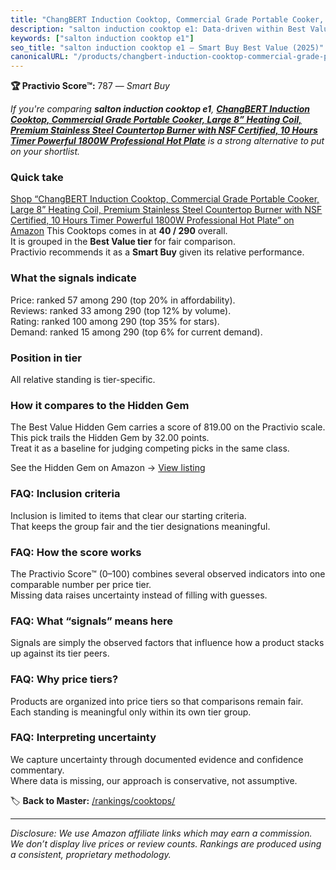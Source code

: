 ```yaml
---
title: "ChangBERT Induction Cooktop, Commercial Grade Portable Cooker, Large 8” Heating Coil, Premium Stainless Steel Countertop Burner with NSF Certified, 10 Hours Timer Powerful 1800W Professional Hot Plate"
description: "salton induction cooktop e1: Data-driven within Best Value ranking using the Practivio Score™. Positioned by quality, value, demand, findability, momentum."
keywords: ["salton induction cooktop e1"]
seo_title: "salton induction cooktop e1 — Smart Buy Best Value (2025)"
canonicalURL: "/products/changbert-induction-cooktop-commercial-grade-portable-cooker-large-8-heating-coil-premium-stainless-steel-countertop-burner-with-nsf-certified-10-hours-timer-powerful-1800w-professional-hot-plate-B0B4J6PXPN/"
---
```


**🏆 Practivio Score™:** 787 — _Smart Buy_


*If you're comparing **salton induction cooktop e1**, **[ChangBERT Induction Cooktop, Commercial Grade Portable Cooker, Large 8” Heating Coil, Premium Stainless Steel Countertop Burner with NSF Certified, 10 Hours Timer Powerful 1800W Professional Hot Plate](https://www.amazon.com/dp/B0B4J6PXPN?tag=practivio-20)** is a strong alternative to put on your shortlist.*
### Quick take
[Shop “ChangBERT Induction Cooktop, Commercial Grade Portable Cooker, Large 8” Heating Coil, Premium Stainless Steel Countertop Burner with NSF Certified, 10 Hours Timer Powerful 1800W Professional Hot Plate” on Amazon](https://www.amazon.com/dp/B0B4J6PXPN?tag=practivio-20)
This Cooktops comes in at **40 / 290** overall.  
It is grouped in the **Best Value tier** for fair comparison.  
Practivio recommends it as a **Smart Buy** given its relative performance.

### What the signals indicate
Price: ranked 57 among 290 (top 20% in affordability).  
Reviews: ranked 33 among 290 (top 12% by volume).  
Rating: ranked 100 among 290 (top 35% for stars).  
Demand: ranked 15 among 290 (top 6% for current demand).

### Position in tier
All relative standing is tier-specific.

### How it compares to the Hidden Gem
The Best Value Hidden Gem carries a score of 819.00 on the Practivio scale.  
This pick trails the Hidden Gem by 32.00 points.  
Treat it as a baseline for judging competing picks in the same class.  

See the Hidden Gem on Amazon → [View listing](https://www.amazon.com/dp/B01FLR0ET8?tag=practivio-20)

### FAQ: Inclusion criteria
Inclusion is limited to items that clear our starting criteria.  
That keeps the group fair and the tier designations meaningful.

### FAQ: How the score works
The Practivio Score™ (0–100) combines several observed indicators into one comparable number per price tier.  
Missing data raises uncertainty instead of filling with guesses.

### FAQ: What “signals” means here
Signals are simply the observed factors that influence how a product stacks up against its tier peers.

### FAQ: Why price tiers?
Products are organized into price tiers so that comparisons remain fair.  
Each standing is meaningful only within its own tier group.

### FAQ: Interpreting uncertainty
We capture uncertainty through documented evidence and confidence commentary.  
Where data is missing, our approach is conservative, not assumptive.


🏷️ **Back to Master:** [/rankings/cooktops/](/rankings/cooktops/)

---
_Disclosure: We use Amazon affiliate links which may earn a commission. We don’t display live prices or review counts. Rankings are produced using a consistent, proprietary methodology._
